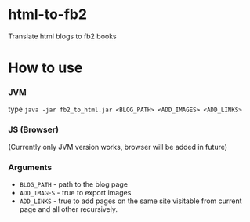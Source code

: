 # html-to-fb2
Translate html blogs to fb2 books

# How to use

### JVM
type `java -jar fb2_to_html.jar <BLOG_PATH> <ADD_IMAGES> <ADD_LINKS>`
### JS (Browser)
(Currently only JVM version works, browser will be added in future)
### Arguments
* `BLOG_PATH` - path to the blog page
* `ADD_IMAGES` - true to export images
* `ADD_LINKS` - true to add pages on the same site visitable from current page and all other recursively.
